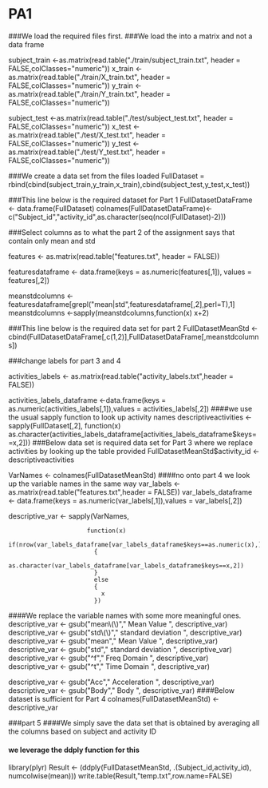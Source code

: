 # PA1
###We load the required files first.
###We load the into a matrix and not a data frame

subject_train <-as.matrix(read.table("./train/subject_train.txt", header = FALSE,colClasses="numeric"))
x_train <-as.matrix(read.table("./train/X_train.txt", header = FALSE,colClasses="numeric"))
y_train <-as.matrix(read.table("./train/Y_train.txt", header = FALSE,colClasses="numeric"))

subject_test <-as.matrix(read.table("./test/subject_test.txt", header = FALSE,colClasses="numeric"))
x_test <-as.matrix(read.table("./test/X_test.txt", header = FALSE,colClasses="numeric"))
y_test <-as.matrix(read.table("./test/Y_test.txt", header = FALSE,colClasses="numeric"))


###We create a data set from the files loaded
FullDataset = rbind(cbind(subject_train,y_train,x_train),cbind(subject_test,y_test,x_test))

###This line below is the required dataset for Part 1
FullDatasetDataFrame <- data.frame(FullDataset)
colnames(FullDatasetDataFrame)<-c("Subject_id","activity_id",as.character(seq(ncol(FullDataset)-2)))

###Select columns as to what the part 2 of the assignment says that contain only mean and std

features <- as.matrix(read.table("features.txt", header = FALSE))

featuresdataframe <- data.frame(keys = as.numeric(features[,1]), values = features[,2])

meanstdcolumns <-featuresdataframe[grepl("mean|std",featuresdataframe[,2],perl=T),1]
meanstdcolumns <-sapply(meanstdcolumns,function(x) x+2)

###This line below is the required data set for part 2
FullDatasetMeanStd <- cbind(FullDatasetDataFrame[,c(1,2)],FullDatasetDataFrame[,meanstdcolumns])

###change labels for part 3 and 4

activities_labels <- as.matrix(read.table("activity_labels.txt",header = FALSE))

activities_labels_dataframe <-data.frame(keys = as.numeric(activities_labels[,1]),values = activities_labels[,2])
####we use the usual sapply function to look up activity names
descriptiveactivities <- sapply(FullDataset[,2],
                                function(x)
                                  as.character(activities_labels_dataframe[activities_labels_dataframe$keys==x,2]))
###Below data set is required data set for Part 3 where we replace activities by looking up the table provided
FullDatasetMeanStd$activity_id <-descriptiveactivities

VarNames <- colnames(FullDatasetMeanStd)
####no onto part 4 we look up the variable names in the same way
var_labels <-as.matrix(read.table("features.txt",header = FALSE))
var_labels_dataframe <- data.frame(keys = as.numeric(var_labels[,1]),values = var_labels[,2])

descriptive_var <- sapply(VarNames,
                          
                          function(x) 
                            if(nrow(var_labels_dataframe[var_labels_dataframe$keys==as.numeric(x),])==1)
                            {
                              as.character(var_labels_dataframe[var_labels_dataframe$keys==x,2])
                            }
                            else
                            {
                              x
                            })
####We replace the variable names with some more meaningful ones.                              
descriptive_var <- gsub("mean\\(\\)"," Mean Value ", descriptive_var)
descriptive_var <- gsub("std\\(\\)"," standard deviation ", descriptive_var)
descriptive_var <- gsub("mean"," Mean Value ", descriptive_var)
descriptive_var <- gsub("std"," standard deviation ", descriptive_var)
descriptive_var <- gsub("^f"," Freq Domain ", descriptive_var)
descriptive_var <- gsub("^t"," Time Domain ", descriptive_var)

descriptive_var <- gsub("Acc"," Acceleration ", descriptive_var)
descriptive_var <- gsub("Body"," Body ", descriptive_var)
####Below dataset is sufficient for Part 4
colnames(FullDatasetMeanStd) <- descriptive_var


###part 5
####We simply save the data set that is obtained by averaging all the columns based on subject and activity ID
#### we leverage the ddply function for this
library(plyr)
Result <- (ddply(FullDatasetMeanStd, .(Subject_id,activity_id), numcolwise(mean)))
write.table(Result,"temp.txt",row.name=FALSE)

